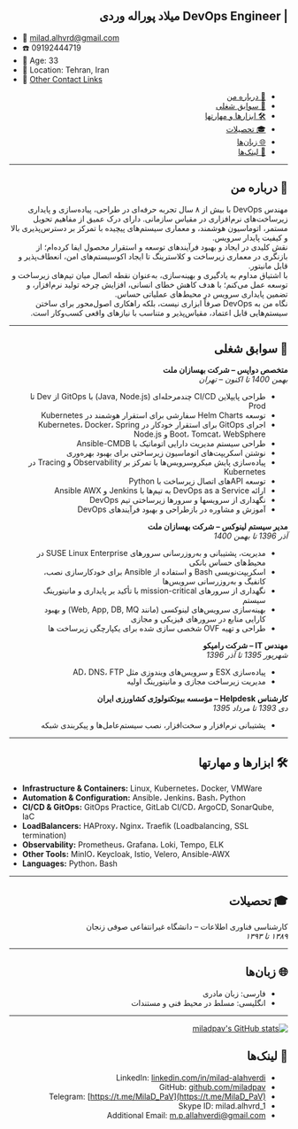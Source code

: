 <div dir="rtl">

<h2 dir="rtl"> | DevOps Engineer میلاد پوراله وردی</h2>

</div>

- 📧 milad.alhvrd@gmail.com
- ☎️ 09192444719
- 🎂 Age: 33
- 📍  Location: Tehran, Iran
- 🔗 [Other Contact Links](#-لینکها)

<div dir="rtl">

- [🎯 درباره من](#-درباره-من)
- [💼 سوابق شغلی](#-سوابق-شغلی)
- [🛠 ابزارها و مهارتها](#-ابزارها-و-مهارتها)
- [🎓 تحصیلات](#-تحصیلات)
- [🌐 زبان‌ها](#-زبانها)
- [🔗 لینک‌ها](#-لینکها)

---

## 🎯 درباره من

مهندس DevOps با بیش از ۸ سال تجربه حرفه‌ای در طراحی، پیاده‌سازی و پایداری زیرساخت‌های نرم‌افزاری در مقیاس سازمانی. دارای درک عمیق از مفاهیم تحویل مستمر، اتوماسیون هوشمند، و معماری سیستم‌های پیچیده با تمرکز بر دسترس‌پذیری بالا و کیفیت پایدار سرویس.  
نقش کلیدی در ایجاد و بهبود فرآیندهای توسعه و استقرار محصول ایفا کرده‌ام؛ از بازنگری در معماری زیرساخت و کلاسترینگ تا ایجاد اکوسیستم‌های امن، انعطاف‌پذیر و قابل مانیتور.  
با اشتیاق مداوم به یادگیری و بهینه‌سازی، به‌عنوان نقطه اتصال میان تیم‌های زیرساخت و توسعه عمل می‌کنم؛ با هدف کاهش خطای انسانی، افزایش چرخه تولید نرم‌افزار، و تضمین پایداری سرویس در محیط‌های عملیاتی حساس.  
نگاه من به DevOps صرفاً ابزاری نیست، بلکه راهکاری اصول‌محور برای ساختن سیستم‌هایی قابل اعتماد، مقیاس‌پذیر و متناسب با نیازهای واقعی کسب‌وکار است.


---

## 💼 سوابق شغلی

**متخصص دواپس – شرکت بهسازان ملت**  
*بهمن 1400 تا اکنون – تهران*  
- طراحی پایپلاین CI/CD چندمرحله‌ای (Java, Node.js) با GitOps از Dev تا Prod
- توسعه Helm Charts سفارشی برای استقرار هوشمند در Kubernetes
- اجرای GitOps برای استقرار خودکار در Kubernetes، Docker، Spring Boot، Tomcat، WebSphere و Node.js
- طراحی سیستم مدیریت دارایی اتوماتیک با Ansible-CMDB
- نوشتن اسکریپت‌های اتوماسیون زیرساختی برای بهبود بهره‌وری
- پیاده‌سازی پایش میکروسرویس‌ها با تمرکز بر Observability و Tracing در Kubernetes
- توسعه APIهای اتصال زیرساخت با Python
- ارائه DevOps as a Service به تیم‌ها با Jenkins و Ansible AWX
- نگهداری از سرویسها و سرورها زیرساختی تیم DevOps
- آموزش و مشاوره در بازطراحی و بهبود فرآیندهای DevOps

**مدیر سیستم لینوکس – شرکت بهسازان ملت**  
*آذر 1396 تا بهمن 1400*  
- مدیریت، پشتیبانی و به‌روزرسانی سرورهای SUSE Linux Enterprise در محیط‌های حساس بانکی
- اسکریپت‌نویسی Bash و استفاده از Ansible برای خودکارسازی نصب، کانفیگ و به‌روزرسانی سرویس‌ها
- نگهداری از سرورهای mission-critical با تأکید بر پایداری و مانیتورینگ سیستم
- بهینه‌سازی سرویس‌های لینوکسی (مانند Web, App, DB, MQ) و بهبود کارایی منابع در سرورهای فیزیکی و مجازی
- طراحی و تهیه OVF شخصی سازی شده برای یکپارچگی زیرساخت ها

**مهندس IT – شرکت رامپکو**  
*شهریور 1395 تا آذر 1396*  
- پیاده‌سازی ESX و سرویس‌های ویندوزی مثل AD، DNS، FTP  
- مدیریت زیرساخت مجازی و مانیتورینگ اولیه

**کارشناس Helpdesk – مؤسسه بیوتکنولوژی کشاورزی ایران**  
*دی 1393 تا مرداد 1395*  
- پشتیبانی نرم‌افزار و سخت‌افزار، نصب سیستم‌عامل‌ها و پیکربندی شبکه

---

## 🛠 ابزارها و مهارتها

</div>

- **Infrastructure & Containers:** Linux, Kubernetes، Docker, VMWare
- **Automation & Configuration:** Ansible، Jenkins، Bash، Python
- **CI/CD & GitOps:** GitOps Practice, GitLab CI/CD، ArgoCD, SonarQube, IaC
- **LoadBalancers:** HAProxy، Nginx، Traefik (Loadbalancing, SSL termination)
- **Observability:** Prometheus، Grafana، Loki, Tempo, ELK
- **Other Tools:** MinIO، Keycloak, Istio, Velero, Ansible-AWX
- **Languages:** Python، Bash

<div dir="rtl">

---

## 🎓 تحصیلات

کارشناسی فناوری اطلاعات – دانشگاه غیرانتفاعی صوفی زنجان  
*۱۳۸۹ تا ۱۳۹۳*

---

## 🌐 زبان‌ها

- فارسی: زبان مادری  
- انگلیسی: مسلط در محیط فنی و مستندات  

---

[![miladpav's GitHub stats](https://github-readme-stats.vercel.app/api?username=miladpav&show_icons=true&theme=radical)](#)

## 🔗 لینک‌ها

- LinkedIn: [linkedin.com/in/milad-alahverdi](https://linkedin.com/in/milad-alahverdi)  
- GitHub: [github.com/miladpav](https://github.com/miladpav)
- Telegram: [https://t.me/MilaD_PaV](https://t.me/MilaD_PaV)
- Skype ID: milad.alhvrd_1
- Additional Email: m.p.allahverdi@gmail.com

</div>
